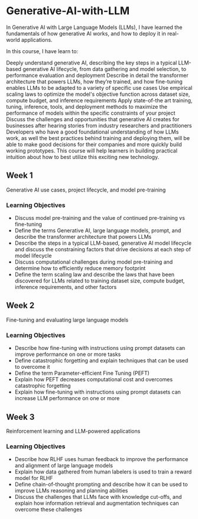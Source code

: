 # Generative-AI-with-LLM

In Generative AI with Large Language Models (LLMs), I have learned the fundamentals of how generative AI works, and how to deploy it in real-world applications.

In this course, I have learn to:

Deeply understand generative AI, describing the key steps in a typical LLM-based generative AI lifecycle, from data gathering and model selection, to performance evaluation and deployment
Describe in detail the transformer architecture that powers LLMs, how they’re trained, and how fine-tuning enables LLMs to be adapted to a variety of specific use cases
Use empirical scaling laws to optimize the model's objective function across dataset size, compute budget, and inference requirements
Apply state-of-the art training, tuning, inference, tools, and deployment methods to maximize the performance of models within the specific constraints of your project
Discuss the challenges and opportunities that generative AI creates for businesses after hearing stories from industry researchers and practitioners
Developers who have a good foundational understanding of how LLMs work, as well the best practices behind training and deploying them, will be able to make good decisions for their companies and more quickly build working prototypes. This course will help learners in building practical intuition about how to best utilize this exciting new technology.

## Week 1
Generative AI use cases, project lifecycle, and model pre-training

### Learning Objectives
- Discuss model pre-training and the value of continued pre-training vs fine-tuning
- Define the terms Generative AI, large language models, prompt, and describe the transformer architecture that powers LLMs
- Describe the steps in a typical LLM-based, generative AI model lifecycle and discuss the constraining factors that drive decisions at each step of model lifecycle
- Discuss computational challenges during model pre-training and determine how to efficiently reduce memory footprint
- Define the term scaling law and describe the laws that have been discovered for LLMs related to training dataset size, compute budget, inference requirements, and other factors

## Week 2
Fine-tuning and evaluating large language models

### Learning Objectives
- Describe how fine-tuning with instructions using prompt datasets can improve performance on one or more tasks
- Define catastrophic forgetting and explain techniques that can be used to overcome it
- Define the term Parameter-efficient Fine Tuning (PEFT)
- Explain how PEFT decreases computational cost and overcomes catastrophic forgetting
- Explain how fine-tuning with instructions using prompt datasets can increase LLM performance on one or more 

## Week 3
Reinforcement learning and LLM-powered applications

### Learning Objectives
- Describe how RLHF uses human feedback to improve the performance and alignment of large language models
- Explain how data gathered from human labelers is used to train a reward model for RLHF
- Define chain-of-thought prompting and describe how it can be used to improve LLMs reasoning and planning abilities
- Discuss the challenges that LLMs face with knowledge cut-offs, and explain how information retrieval and augmentation techniques can overcome these challenges
